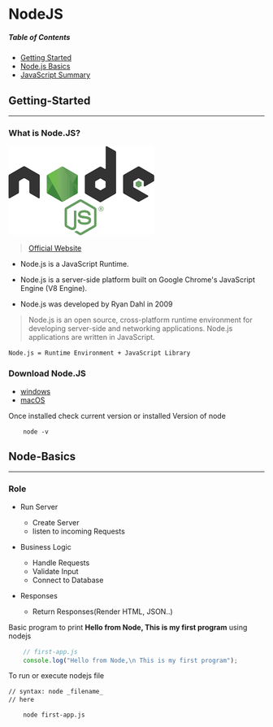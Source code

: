 # NodeJS

##### Table of Contents
* [Getting Started](#Getting-Started)
* [Node.js Basics](#Node-Basics)
* [JavaScript Summary](javascript.md)
<!-- * [Express](#Express)
* [Templating Engines](#Templating-Engines)
* [Model-View-Controller](#MVC)
* [Advanced Routes and Models](#Advanced-Routes-and-Models)
* [SQL](#MySQL)
* [sequilize](#sequilize)
* [NoSQL](#NoSQL)
* [MongoDB](#MongoDB)
* [Sessions and Cookies](#Session-and-Cookies)
* [Authentication](#Authentication)
* [Sending E-mails](#E-mails) -->

<a name="Getting-Started"/>

## Getting-Started
---
### What is Node.JS?

![nodejs logo](img/nodejs.png)

> [Official Website](https://nodejs.org/en/)

* Node.js is a JavaScript Runtime.
* Node.js is a server-side platform built on Google Chrome's JavaScript Engine (V8 Engine).

* Node.js was developed by Ryan Dahl in 2009

> Node.js is an open source, cross-platform runtime environment for developing server-side and networking applications. Node.js applications are written in JavaScript.

``` 
Node.js = Runtime Environment + JavaScript Library
```

### Download Node.JS

* [windows](https://nodejs.org/dist/v16.13.2/node-v16.13.2-x64.msi)
* [macOS](https://nodejs.org/dist/v16.13.2/node-v16.13.2.pkg)



Once installed check current version or installed Version of node

``` 
    node -v
```

<a name="Node-Basics" />

## Node-Basics
---
### Role

* Run Server
    
    * Create Server
    * listen to incoming Requests

* Business Logic

    * Handle Requests
    * Validate Input
    * Connect to Database

* Responses
    * Return Responses(Render HTML, JSON..)

Basic program to print **Hello from Node, This is my first program** using nodejs

```javascript
    // first-app.js
    console.log("Hello from Node,\n This is my first program");
```
To run or execute nodejs file

    // syntax: node _filename_
    // here

```
    node first-app.js
```
